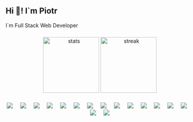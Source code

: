 ## Hi 👋! I`m Piotr

I`m Full Stack Web Developer

###

<div align="center">

<img src="https://github-readme-stats.vercel.app/api?username=Aquel32&theme=nord&show_icons=true&hide_border=true&count_private=true" alt="stats" height="150px">
<img src="https://github-readme-streak-stats.herokuapp.com/?user=Aquel32&theme=nord&hide_border=true" alt="streak" height="150px">
</div>

###

<div align="center">

<img src="https://skillicons.dev/icons?i=js">
<img width="12px">
<img src="https://skillicons.dev/icons?i=ts">
<img width="12px">
<img src="https://skillicons.dev/icons?i=html">
<img width="12px">
<img src="https://skillicons.dev/icons?i=css">
<img width="12px">
<img src="https://skillicons.dev/icons?i=react">
<img width="12px">
<img src="https://skillicons.dev/icons?i=nextjs">
<img width="12px">
<img src="https://skillicons.dev/icons?i=tailwind">
<img width="12px">
<img src="https://skillicons.dev/icons?i=nodejs">
<img width="12px">
<img src="https://skillicons.dev/icons?i=npm">
<img width="12px">
<img src="https://skillicons.dev/icons?i=unity">
<img width="12px">
<img src="https://skillicons.dev/icons?i=cpp">
<img width="12px">
<img src="https://skillicons.dev/icons?i=cs">
<img width="12px">
<img src="https://skillicons.dev/icons?i=cmake">
<img width="12px">
<img src="https://skillicons.dev/icons?i=gcp">
<img width="12px">
<img src="https://skillicons.dev/icons?i=java">
<img width="12px">
<img src="https://skillicons.dev/icons?i=lua">

</div>
